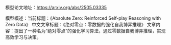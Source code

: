 模型论文地址：https://arxiv.org/abs/2505.03335

模型概述：当前标题：《Absolute Zero: Reinforced Self-play Reasoning with Zero Data》
中文文章标题：《绝对零点：零数据的强化自我博弈推理》
文章内容：提出了一种名为“绝对零点”的强化学习算法，通过零数据自我博弈推理，实现高效学习与决策。

